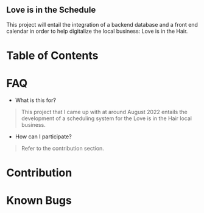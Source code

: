 
## Love is in the Schedule

This project will entail the integration of a backend database and a front end calendar in order to help digitalize the local business: Love is in the Hair.

# Table of Contents

# FAQ

* What is this for?

> This project that I came up with at around August 2022 entails the development of a scheduling system for the Love is in the Hair local business.

* How can I participate?

> Refer to the contribution section.

# Contribution

# Known Bugs
